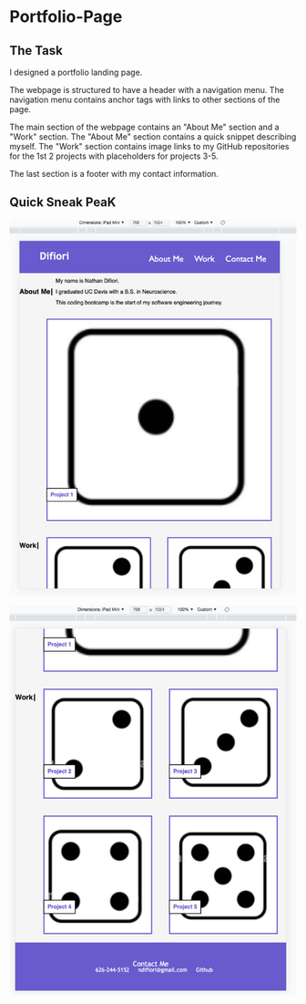 # Portfolio-Page

## The Task

I designed a portfolio landing page.

The webpage is structured to have a header with a navigation menu. The navigation menu contains anchor tags with links to other sections of the page.

The main section of the webpage contains an "About Me" section and a "Work" section.
  The "About Me" section contains a quick snippet describing myself.
  The "Work" section contains image links to my GitHub repositories for the 1st 2 projects with placeholders for projects 3-5.

The last section is a footer with my contact information.


## Quick Sneak PeaK


![portfolio page](./images/Demo-1.png)

![portfolio page](./images/Demo-2.png)








